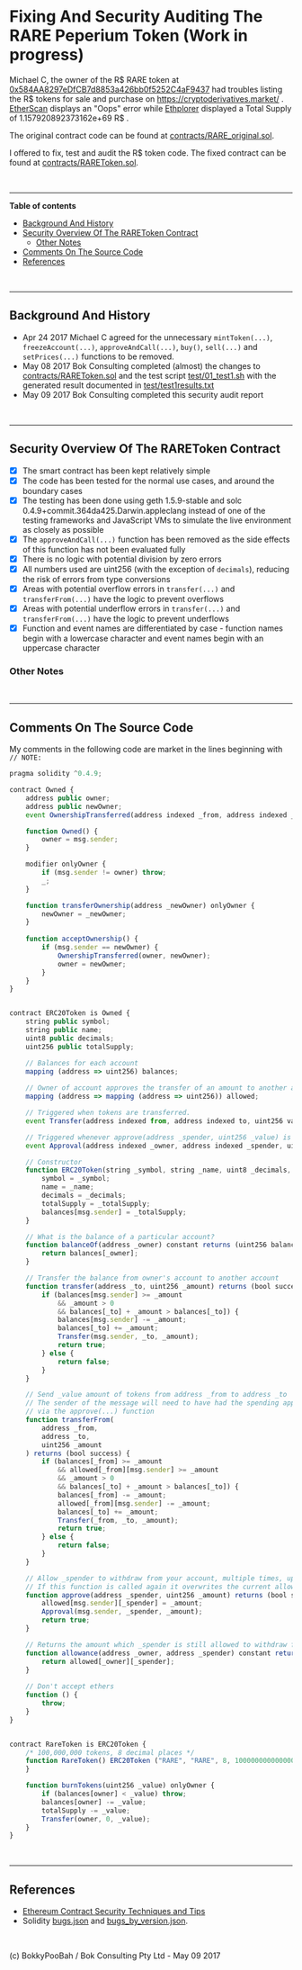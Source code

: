 # Fixing And Security Auditing The RARE Peperium Token (Work in progress)

Michael C, the owner of the R$ RARE token at [0x584AA8297eDfCB7d8853a426bb0f5252C4aF9437](https://etherscan.io/address/0x584AA8297eDfCB7d8853a426bb0f5252C4aF9437) had troubles listing the R$ tokens for sale and purchase on https://cryptoderivatives.market/ . [EtherScan](https://etherscan.io/token/0x584AA8297eDfCB7d8853a426bb0f5252C4aF9437) displays an "Oops" error while [Ethplorer](https://ethplorer.io/address/0x584aa8297edfcb7d8853a426bb0f5252c4af9437) displayed a Total Supply of 1.157920892373162e+69 R$ .

The original contract code can be found at [contracts/RARE_original.sol](contracts/RARE_original.sol).

I offered to fix, test and audit the R$ token code. The fixed contract can be found at [contracts/RAREToken.sol](contracts/RAREToken.sol).

<br />

<hr />

**Table of contents**
* [Background And History](#background-and-history)
* [Security Overview Of The RAREToken Contract](#security-overview-of-the-raretoken-contract)
  * [Other Notes](#other-notes)
* [Comments On The Source Code](#comments-on-the-source-code)
* [References](#references)


<br />

<hr />

## Background And History
* Apr 24 2017 Michael C agreed for the unnecessary `mintToken(...)`, `freezeAccount(...)`, `approveAndCall(...)`, `buy()`, `sell(...)` and `setPrices(...)` functions to be removed.
* May 08 2017 Bok Consulting completed (almost) the changes to [contracts/RAREToken.sol](contracts/RAREToken.sol) and the test script [test/01_test1.sh](test/01_test1.sh) with the generated result documented in [test/test1results.txt](test/test1results.txt)
* May 09 2017 Bok Consulting completed this security audit report

<br />

<hr />

## Security Overview Of The RAREToken Contract
* [x] The smart contract has been kept relatively simple
* [x] The code has been tested for the normal use cases, and around the boundary cases
* [x] The testing has been done using geth 1.5.9-stable and solc 0.4.9+commit.364da425.Darwin.appleclang instead of one of the testing frameworks and JavaScript VMs to simulate the live environment as closely as possible
* [x] The `approveAndCall(...)` function has been removed as the side effects of this function has not been evaluated fully
* [x] There is no logic with potential division by zero errors
* [x] All numbers used are uint256 (with the exception of `decimals`), reducing the risk of errors from type conversions
* [x] Areas with potential overflow errors in `transfer(...)` and `transferFrom(...)` have the logic to prevent overflows
* [x] Areas with potential underflow errors in `transfer(...)` and `transferFrom(...)` have the logic to prevent underflows
* [x] Function and event names are differentiated by case - function names begin with a lowercase character and event names begin with an uppercase character

### Other Notes


<br />

<hr />

## Comments On The Source Code

My comments in the following code are market in the lines beginning with `// NOTE: `

```javascript
pragma solidity ^0.4.9;

contract Owned {
    address public owner;
    address public newOwner;
    event OwnershipTransferred(address indexed _from, address indexed _to);

    function Owned() {
        owner = msg.sender;
    }

    modifier onlyOwner {
        if (msg.sender != owner) throw;
        _;
    }

    function transferOwnership(address _newOwner) onlyOwner {
        newOwner = _newOwner;
    }
 
    function acceptOwnership() {
        if (msg.sender == newOwner) {
            OwnershipTransferred(owner, newOwner);
            owner = newOwner;
        }
    }
}


contract ERC20Token is Owned {
    string public symbol;
    string public name;
    uint8 public decimals;
    uint256 public totalSupply;

    // Balances for each account
    mapping (address => uint256) balances;
    
    // Owner of account approves the transfer of an amount to another account
    mapping (address => mapping (address => uint256)) allowed;

    // Triggered when tokens are transferred.
    event Transfer(address indexed from, address indexed to, uint256 value);

    // Triggered whenever approve(address _spender, uint256 _value) is called.
    event Approval(address indexed _owner, address indexed _spender, uint256 _value);

    // Constructor
    function ERC20Token(string _symbol, string _name, uint8 _decimals, uint256 _totalSupply) {
        symbol = _symbol;
        name = _name;
        decimals = _decimals;
        totalSupply = _totalSupply;
        balances[msg.sender] = _totalSupply;
    }

    // What is the balance of a particular account?
    function balanceOf(address _owner) constant returns (uint256 balance) {
        return balances[_owner];
    }

    // Transfer the balance from owner's account to another account
    function transfer(address _to, uint256 _amount) returns (bool success) {
        if (balances[msg.sender] >= _amount
            && _amount > 0
            && balances[_to] + _amount > balances[_to]) {
            balances[msg.sender] -= _amount;
            balances[_to] += _amount;
            Transfer(msg.sender, _to, _amount);
            return true;
        } else {
            return false;
        }
    }

    // Send _value amount of tokens from address _from to address _to
    // The sender of the message will need to have had the spending approved
    // via the approve(...) function
    function transferFrom(
        address _from,
        address _to,
        uint256 _amount
    ) returns (bool success) {
        if (balances[_from] >= _amount
            && allowed[_from][msg.sender] >= _amount
            && _amount > 0
            && balances[_to] + _amount > balances[_to]) {
            balances[_from] -= _amount;
            allowed[_from][msg.sender] -= _amount;
            balances[_to] += _amount;
            Transfer(_from, _to, _amount);
            return true;
        } else {
            return false;
        }
    }

    // Allow _spender to withdraw from your account, multiple times, up to the _value amount.
    // If this function is called again it overwrites the current allowance with _value.
    function approve(address _spender, uint256 _amount) returns (bool success) {
        allowed[msg.sender][_spender] = _amount;
        Approval(msg.sender, _spender, _amount);
        return true;
    }

    // Returns the amount which _spender is still allowed to withdraw from _owner
    function allowance(address _owner, address _spender) constant returns (uint256 remaining) {
        return allowed[_owner][_spender];
    }
    
    // Don't accept ethers
    function () {
        throw;
    }
}


contract RareToken is ERC20Token {
    /* 100,000,000 tokens, 8 decimal places */
    function RareToken() ERC20Token ("RARE", "RARE", 8, 10000000000000000) {
    }

    function burnTokens(uint256 _value) onlyOwner {
        if (balances[owner] < _value) throw;
        balances[owner] -= _value;
        totalSupply -= _value;
        Transfer(owner, 0, _value);
    }
}
```

<br />

<hr />

## References

* [Ethereum Contract Security Techniques and Tips](https://github.com/ConsenSys/smart-contract-best-practices)
* Solidity [bugs.json](https://github.com/ethereum/solidity/blob/develop/docs/bugs.json) and [bugs_by_version.json](https://github.com/ethereum/solidity/blob/develop/docs/bugs_by_version.json).

<br />

(c) BokkyPooBah / Bok Consulting Pty Ltd - May 09 2017